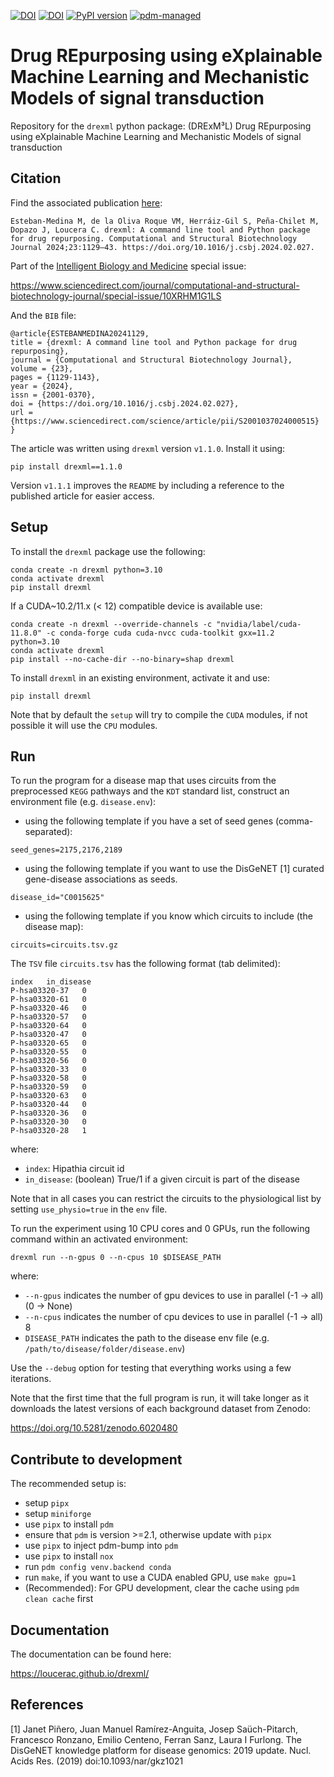[![DOI](https://img.shields.io/badge/DOI-10.1016/j.csbj.2024.02.027-FAB70C?logo=doi)](https://doi.org/10.1016/j.csbj.2024.02.027)
[![DOI](https://zenodo.org/badge/362395439.svg)](https://zenodo.org/badge/latestdoi/362395439) 
[![PyPI version](https://badge.fury.io/py/drexml.svg)](https://badge.fury.io/py/drexml)
[![pdm-managed](https://img.shields.io/badge/pdm-managed-blueviolet)](https://pdm.fming.dev)

# Drug REpurposing using eXplainable Machine Learning and Mechanistic Models of signal transduction

Repository for the `drexml` python package: (DRExM³L) Drug REpurposing using eXplainable Machine Learning and Mechanistic Models of signal transduction

## Citation

Find the associated publication [here](https://doi.org/10.1016/j.csbj.2024.02.027):

```
Esteban-Medina M, de la Oliva Roque VM, Herráiz-Gil S, Peña-Chilet M, Dopazo J, Loucera C. drexml: A command line tool and Python package for drug repurposing. Computational and Structural Biotechnology Journal 2024;23:1129–43. https://doi.org/10.1016/j.csbj.2024.02.027.
```

Part of the [Intelligent Biology and Medicine](https://www.sciencedirect.com/science/journal/20010370/vsi/10XRHM1G1LS) special issue:

https://www.sciencedirect.com/journal/computational-and-structural-biotechnology-journal/special-issue/10XRHM1G1LS


And the `BIB` file:

```
@article{ESTEBANMEDINA20241129,
title = {drexml: A command line tool and Python package for drug repurposing},
journal = {Computational and Structural Biotechnology Journal},
volume = {23},
pages = {1129-1143},
year = {2024},
issn = {2001-0370},
doi = {https://doi.org/10.1016/j.csbj.2024.02.027},
url = {https://www.sciencedirect.com/science/article/pii/S2001037024000515}
}
```

The article was written using `drexml` version `v1.1.0`. Install it using:
```
pip install drexml==1.1.0
```
Version `v1.1.1` improves the `README` by including a reference to the published article for easier access.

## Setup

To install the `drexml` package use the following:

```
conda create -n drexml python=3.10
conda activate drexml
pip install drexml
```

If a CUDA~10.2/11.x (< 12) compatible device is available use:

```
conda create -n drexml --override-channels -c "nvidia/label/cuda-11.8.0" -c conda-forge cuda cuda-nvcc cuda-toolkit gxx=11.2 python=3.10
conda activate drexml
pip install --no-cache-dir --no-binary=shap drexml
```

To install `drexml` in an existing environment, activate it and use:

```
pip install drexml
```

Note that by default the `setup` will try to compile the `CUDA` modules, if not possible it will use the `CPU` modules.

## Run

To run the program for a disease map that uses circuits from the preprocessed `KEGG` pathways and the `KDT` standard list, construct an environment file (e.g. `disease.env`):

- using the following template if you have a set of seed genes (comma-separated):

```
seed_genes=2175,2176,2189
```

- using the following template if you want to use the DisGeNET [1] curated gene-disease associations as seeds.

```
disease_id="C0015625"
```

- using the following template if you know which circuits to include (the disease map):

```
circuits=circuits.tsv.gz
```

The `TSV` file `circuits.tsv` has the following format (tab delimited):

```
index	in_disease
P-hsa03320-37	0
P-hsa03320-61	0
P-hsa03320-46	0
P-hsa03320-57	0
P-hsa03320-64	0
P-hsa03320-47	0
P-hsa03320-65	0
P-hsa03320-55	0
P-hsa03320-56	0
P-hsa03320-33	0
P-hsa03320-58	0
P-hsa03320-59	0
P-hsa03320-63	0
P-hsa03320-44	0
P-hsa03320-36	0
P-hsa03320-30	0
P-hsa03320-28	1
```

where:

- `index`: Hipathia circuit id
- `in_disease`: (boolean) True/1 if a given circuit is part of the disease

Note that in all cases you can restrict the circuits to the physiological list by setting `use_physio=true` in the `env` file.

To run the experiment using 10 CPU cores and 0 GPUs, run the following command within an activated environment:

```
drexml run --n-gpus 0 --n-cpus 10 $DISEASE_PATH
```

where:

- `--n-gpus` indicates the number of gpu devices to use in parallel (-1 -> all) (0 -> None)
- `--n-cpus` indicates the number of cpu devices to use in parallel (-1 -> all) 8
- `DISEASE_PATH` indicates the path to the disease env file (e.g. `/path/to/disease/folder/disease.env`)

Use the `--debug` option for testing that everything works using a few iterations.

Note that the first time that the full program is run, it will take longer as it downloads the latest versions of each background dataset from Zenodo:

https://doi.org/10.5281/zenodo.6020480

## Contribute to development

The recommended setup is:

- setup `pipx`
- setup `miniforge`
- use `pipx` to install `pdm`
- ensure that `pdm` is version >=2.1, otherwise update with `pipx`
- use `pipx` to inject pdm-bump into `pdm`
- use `pipx` to install `nox`
- run `pdm config venv.backend conda`
- run `make`, if you want to use a CUDA enabled GPU, use `make gpu=1`
- (Recommended): For GPU development, clear the cache using `pdm clean cache` first

## Documentation

The documentation can be found here:

https://loucerac.github.io/drexml/


## References
[1] Janet Piñero, Juan Manuel Ramírez-Anguita, Josep Saüch-Pitarch, Francesco Ronzano, Emilio Centeno, Ferran Sanz, Laura I Furlong. The DisGeNET knowledge platform for disease genomics: 2019 update. Nucl. Acids Res. (2019) doi:10.1093/nar/gkz1021
